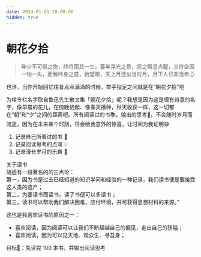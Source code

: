 ```yaml
---
date: 2024-01-01 20:00:00
hidden: true
---
```


# 朝花夕拾
>年少不可得之物，终将困其一生，暮年浮光之景，将之瞬息点醒，又终会因一物一失，而解终身之惑，抬望眼，天上月还似当时月，月下人已非当年心

也许，当你开始回忆往昔点点滴滴的时候，举手投足之间就是在“朝花夕拾”吧

为啥专栏名字取自鲁迅先生散文集「朝花夕拾」呢？我想是因为这是很有诗意的名字，像早晨的花儿，在傍晚拾起、像春天播种，秋天收获一样，这一切都在“朝”和“夕”之间的距离吧。所有阅读过的书📚，输出的思考🤔，不会随时岁月而流逝，因为在未来某个时刻，将会给我意外的惊喜，让时间为我证明😄

1. 记录自己所看过的书 📖
2. 记录阅读思考的点滴 💡
3. 记录漫长岁月的乐趣 🌈

关于读书<br />
胡适有一段著名的的三点论：<br />
第一，因为书是过去已经知道的知识学问和经验的一种记录，我们读书便是要接受这人类的遗产；<br />
第二，为要读书而读书，读了书便可以多读书；<br />
第三，读书可以帮助我们解决困难，应付环境，并可获得思想材料的来源。”

这也是我喜欢读书的原因之一：
- 喜欢阅读，因为阅读可以让我们不断超越自己的偏见，走出自己的狭隘；
- 喜欢阅读，因为可以见天地、观众生、寻吾身；

目标🎯：先读完 100 本书，并输出阅读思考
